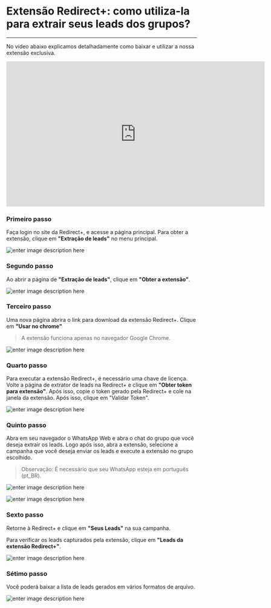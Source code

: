 ﻿# Extensão Redirect+: como utiliza-la para extrair seus leads dos grupos?

<hr>

No vídeo abaixo explicamos detalhadamente como baixar e utilizar a nossa extensão exclusiva.

<iframe width="683" height="384" src="https://www.youtube.com/embed/hQaTjvIy2hg" title="YouTube video player" frameborder="0" allow="accelerometer; autoplay; clipboard-write; encrypted-media; gyroscope; picture-in-picture" allowfullscreen></iframe>

### Primeiro passo

Faça login no site da Redirect+, e acesse a página principal. Para obter a extensão, clique em **"Extração de leads"** no menu principal.

![enter image description here](https://i.imgur.com/SRLBUbV.png)

### Segundo passo

Ao abrir a página de **"Extração de leads"**, clique em **"Obter a extensão"**.

![enter image description here](https://i.imgur.com/BCOINDP.png)


### Terceiro passo

Uma nova página abrira o link para download da extensão Redirect+. Clique em **"Usar no chrome"**
> A extensão funciona apenas no navegador Google Chrome.

![enter image description here](https://i.imgur.com/BFbk2he.png)

### Quarto passo

Para executar a extensão Redirect+, é necessário uma chave de licença. Volte a página de extrator de leads na Redirect+ e clique em **"Obter token para extensão"**. Após isso, copie o token gerado pela Redirect+ e cole na janela da extensão. Após isso, clique em "Validar Token".

![enter image description here](https://i.imgur.com/0sJqa4F.png)

### Quinto passo

Abra em seu navegador o WhatsApp Web e abra o chat do grupo que você deseja extrair os leads. Logo após isso, abra a extensão, selecione a campanha que você deseja enviar os leads e execute a extensão no grupo escolhido.

> Observação: É necessário que seu WhatsApp esteja em português (pt_BR).


![enter image description here](https://i.imgur.com/Yfsh2E7.png)

![enter image description here](https://i.imgur.com/TBuin3x.png)

### Sexto passo

Retorne à Redirect+ e clique em **"Seus Leads"** na sua campanha.

Para verificar os leads capturados pela extensão, clique em **"Leads da extensão Redirect+"**.

![enter image description here](https://i.imgur.com/lUzwM16.png)

### Sétimo passo

Você poderá baixar a lista de leads gerados em vários formatos de arquivo.

![enter image description here](https://i.imgur.com/5ni0Jty.png)
